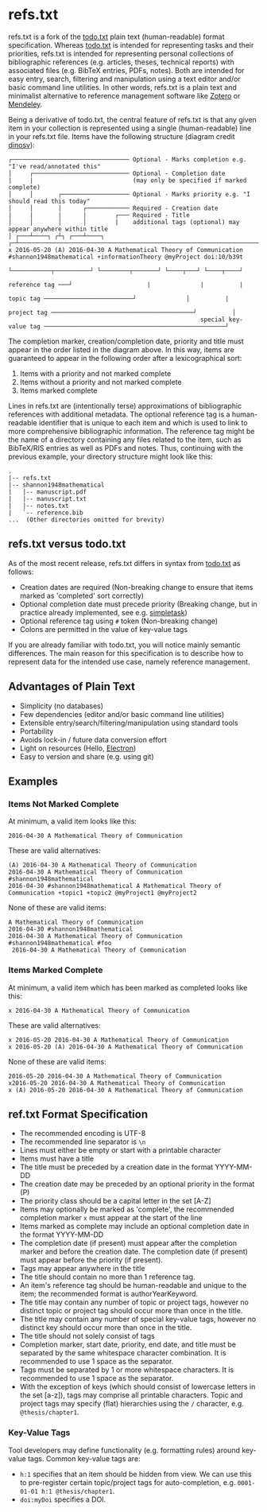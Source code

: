 # refs.txt
refs.txt is a fork of the [todo.txt](https://github.com/todotxt/todo.txt) plain text (human-readable) format specification. Whereas [todo.txt](https://github.com/todotxt/todo.txt) is intended for representing tasks and their priorities, refs.txt is intended for representing personal collections of bibliographic references (e.g. articles, theses, technical reports) with associated files (e.g. BibTeX entries, PDFs, notes). Both are intended for easy entry, search, filtering and manipulation using a text editor and/or basic command line utilities. In other words, refs.txt is a plain text and minimalist alternative to reference management software like [Zotero](https://www.zotero.org/) or [Mendeley](https://www.mendeley.com/).

Being a derivative of todo.txt, the central feature of refs.txt is that any given item in your collection is represented using a single (human-readable) line in your refs.txt file. Items have the following structure (diagram credit [dinosv](https://github.com/todotxt/todo.txt/pull/68)):
```
┌───────────────────────────────── Optional - Marks completion e.g. "I've read/annotated this"
│     ┌─────────────────────────── Optional - Completion date
|     |                            (may only be specified if marked complete)
│     │       ┌─────────────────── Optional - Marks priority e.g. "I should read this today"
│     │       │      ┌──────────── Required - Creation date
|     |       |      |        ┌─── Required - Title
│     │       │      │        |    additional tags (optional) may appear anywhere within title
│ ┌───┴────┐ ┌┴┐ ┌───┴────┐ ┌─┴─────────────────────────────────────────────────────────────────────────────────────────────────────┐
x 2016-05-20 (A) 2016-04-30 A Mathematical Theory of Communication #shannon1948mathematical +informationTheory @myProject doi:10/b39t
                                                                   └───────────┬──────────┘ └────────┬───────┘ └────┬───┘ └────┬────┘
                                                              reference tag ───┘                     |              |          |
                                                                  topic tag ─────────────────────────┘              │          |
                                                                project tag ────────────────────────────────────────┘          │
                                                      special key-value tag ───────────────────────────────────────────────────┘
```
The completion marker, creation/completion date, priority and title must appear in the order listed in the diagram above. In this way, items are guaranteed to appear in the following order after a lexicographical sort:
1. Items with a priority and not marked complete
2. Items without a priority and not marked complete
3. Items marked complete

Lines in refs.txt are (intentionally terse) approximations of bibliographic references with additional metadata. The optional reference tag is a human-readable identifier that is unique to each item and which is used to link to more comprehensive bibliographic information. The reference tag might be the name of a directory containing any files related to the item, such as BibTeX/RIS entries as well as PDFs and notes. Thus, continuing with the previous example, your directory structure might look like this:
```
.
|-- refs.txt
|-- shannon1948mathematical   
|   |-- manuscript.pdf
|   |-- manuscript.txt
|   |-- notes.txt
|   `-- reference.bib
...  (Other directories omitted for brevity)
```
## refs.txt versus todo.txt
As of the most recent release, refs.txt differs in syntax from [todo.txt](https://github.com/todotxt/todo.txt) as follows:
* Creation dates are required (Non-breaking change to ensure that items marked as 'completed' sort correctly)
* Optional completion date must precede priority (Breaking change, but in practice already implemented, see e.g. [simpletask](https://github.com/mpcjanssen/simpletask-android))
* Optional reference tag using `#` token (Non-breaking change)
* Colons are permitted in the value of key-value tags

If you are already familiar with todo.txt, you will notice mainly semantic differences. The main reason for this specification is to describe how to represent data for the intended use case, namely reference management.

## Advantages of Plain Text
* Simplicity (no databases)
* Few dependencies (editor and/or basic command line utilities)
* Extensible entry/search/filtering/manipulation using standard tools
* Portability
* Avoids lock-in / future data conversion effort
* Light on resources (Hello, [Electron](https://www.electronjs.org/docs/latest))
* Easy to version and share (e.g. using git)

## Examples
### Items Not Marked Complete
At minimum, a valid item looks like this:
```
2016-04-30 A Mathematical Theory of Communication
```
These are valid alternatives:
```
(A) 2016-04-30 A Mathematical Theory of Communication
2016-04-30 A Mathematical Theory of Communication #shannon1948mathematical 
2016-04-30 #shannon1948mathematical A Mathematical Theory of Communication +topic1 +topic2 @myProject1 @myProject2
```
None of these are valid items:
```
A Mathematical Theory of Communication
2016-04-30 #shannon1948mathematical
2016-04-30 A Mathematical Theory of Communication #shannon1948mathematical #foo
 2016-04-30 A Mathematical Theory of Communication
```
### Items Marked Complete
At minimum, a valid item which has been marked as completed looks like this:
```
x 2016-04-30 A Mathematical Theory of Communication
```
These are valid alternatives:
```
x 2016-05-20 2016-04-30 A Mathematical Theory of Communication
x 2016-05-20 (A) 2016-04-30 A Mathematical Theory of Communication
```
None of these are valid items:
```
2016-05-20 2016-04-30 A Mathematical Theory of Communication
x2016-05-20 2016-04-30 A Mathematical Theory of Communication
x (A) 2016-05-20 2016-04-30 A Mathematical Theory of Communication
```

## ref.txt Format Specification
* The recommended encoding is UTF-8
* The recommended line separator is `\n`
* Lines must either be empty or start with a printable character
* Items must have a title
* The title must be preceded by a creation date in the format YYYY-MM-DD
* The creation date may be preceded by an optional priority in the format (P)
* The priority class should be a capital letter in the set [A-Z]
* Items may optionally be marked as 'complete', the recommended completion marker `x` must appear at the start of the line
* Items marked as complete may include an optional completion date in the format YYYY-MM-DD
* The completion date (if present) must appear after the completion marker and before the creation date. The completion date (if present) must appear before the priority (if present).
* Tags may appear anywhere in the title
* The title should contain no more than 1 reference tag.
* An item's reference tag should be human-readable and unique to the item; the recommended format is authorYearKeyword. 
* The title may contain any number of topic or project tags, however no distinct topic or project tag should occur more than once in the title.
* The title may contain any number of special key-value tags, however no distinct key should occur more than once in the title.
* The title should not solely consist of tags
* Completion marker, start date, priority, end date, and title must be separated by the same whitespace character combination. It is recommended to use 1 space as the separator.
* Tags must be separated by 1 or more whitespace characters. It is recommended to use 1 space as the separator.
* With the exception of keys (which should consist of lowercase letters in the set [a-z]), tags may comprise all printable characters. Topic and project tags may specify (flat) hierarchies using the `/` character, e.g. `@thesis/chapter1`.
    
### Key-Value Tags
Tool developers may define functionality (e.g. formatting rules) around key-value tags. Common key-value tags are:
* `h:1` specifies that an item should be hidden from view. We can use this to pre-register certain topic/project tags for auto-completion, e.g. `0001-01-01 h:1 @thesis/chapter1`.
* `doi:myDoi` specifies a DOI.
